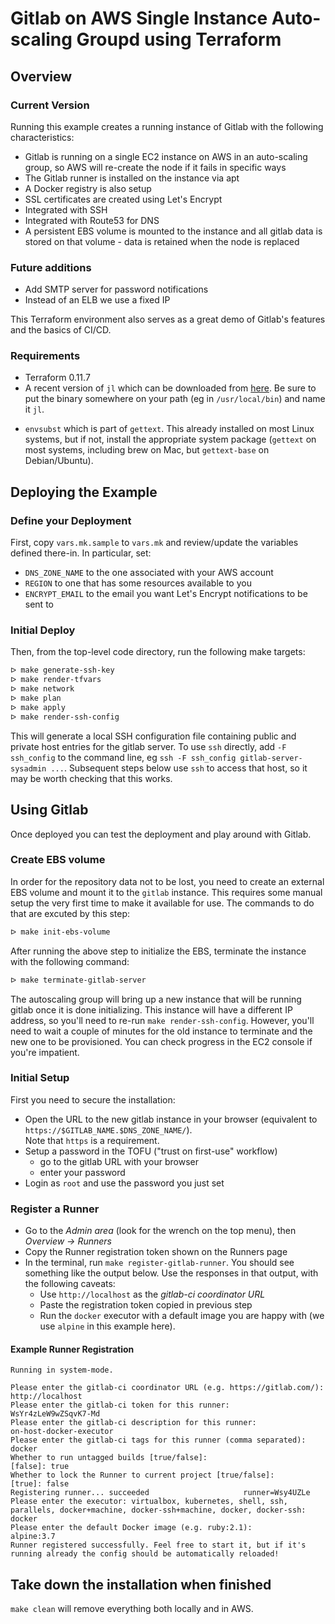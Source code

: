 # Gitlab on AWS Single Instance Auto-scaling Groupd using Terraform

## Overview

### Current Version
Running this example creates a running instance of Gitlab with the following characteristics:

* Gitlab is running on a single EC2 instance on AWS in an auto-scaling group, so AWS will re-create the node if it fails in specific ways
* The Gitlab runner is installed on the instance via apt
* A Docker registry is also setup
* SSL certificates are created using Let's Encrypt
* Integrated with SSH
* Integrated with Route53 for DNS
* A persistent EBS volume is mounted to the instance and all gitlab data is stored on that volume - data is retained when the node is replaced

### Future additions
* Add SMTP server for password notifications
* Instead of an ELB we use a fixed IP

This Terraform environment also serves as a great demo of Gitlab's features and the basics of CI/CD. 

### Requirements
- Terraform 0.11.7
- A recent version of `jl` which can be downloaded from [here](https://github.com/chrisdone/jl/releases). Be sure to put the binary somewhere on your path (eg in `/usr/local/bin`) and name it `jl`.
<!---
- `cfssl` and `cfssljson`. You can download them for Linux using the `make install-cfssl` below or install from a system package (`cfssl` on most systems, including brew on Mac, but `golang-cfssl` on Ubuntu/Debian). If you already have them installed, skip that make step and run the following commands in the code directory:
```bash
ln -s $(which cfssl{,json}) .
```
-->
* `envsubst` which is part of `gettext`. This already installed on most Linux systems, but if not, install the appropriate system package (`gettext` on most systems, including brew on Mac, but `gettext-base` on Debian/Ubuntu).

## Deploying the Example

### Define your Deployment
First, copy `vars.mk.sample` to `vars.mk` and review/update the variables defined there-in. In particular, set:

* `DNS_ZONE_NAME` to the one associated with your AWS account
* `REGION` to one that has some resources available to you
* `ENCRYPT_EMAIL` to the email you want Let's Encrypt notifications to be sent to
<!---
* `REGISTRY_S3_BUCKET_NAME` to something unique
* `ENVIONMENT_NAME` to something unique
-->

### Initial Deploy
Then, from the top-level code directory, run the following make targets:
<!---
ᐅ make install-cfssl      # see caveat above under requirements 
ᐅ make render-tls-configs
ᐅ make generate-tls-certs
ᐅ make upload-tls-certs
-->
```bash
ᐅ make generate-ssh-key
ᐅ make render-tfvars
ᐅ make network
ᐅ make plan
ᐅ make apply
ᐅ make render-ssh-config
```
This will generate a local SSH configuration file containing public and private host entries for the gitlab server. To use `ssh` directly, add `-F ssh_config` to the command line, eg `ssh -F ssh_config gitlab-server-sysadmin ...`. Subsequent steps below use `ssh` to access that host, so it may be worth checking that this works.

## Using Gitlab
Once deployed you can test the deployment and play around with Gitlab.

### Create EBS volume
In order for the repository data not to be lost, you need to create an external EBS volume and mount it to the `gitlab` instance. This requires some manual setup the very first time to make it available for use. The commands to do that are excuted by this step:

```bash
ᐅ make init-ebs-volume
```

After running the above step to initialize the EBS, terminate the instance with the following command:

```bash
ᐅ make terminate-gitlab-server
```
The autoscaling group will bring up a new instance that will be running gitlab once it is done initializing. This instance will have a different IP address, so you'll need to re-run `make render-ssh-config`. However, you'll need to wait a couple of minutes for the old instance to terminate and the new one to be provisioned. You can check progress in the EC2 console if you're impatient.

### Initial Setup
First you need to secure the installation:
* Open the URL to the new gitlab instance in your browser
  (equivalent to `https://$GITLAB_NAME.$DNS_ZONE_NAME/`).  
  Note that `https` is a requirement.
* Setup a password in the TOFU ("trust on first-use" workflow)
    * go to the gitlab URL with your browser
    * enter your password
* Login as `root` and use the password you just set

### Register a Runner
* Go to the *Admin area* (look for the wrench on the top menu), then *Overview -> Runners*
* Copy the Runner registration token shown on the Runners page
* In the terminal, run `make register-gitlab-runner`. You should see something like the output below. Use the responses in that output, with the following caveats:
    * Use `http://localhost` as the _gitlab-ci coordinator URL_
    * Paste the registration token copied in previous step
    * Run the `docker` executor with a default image you are happy with (we use `alpine` in this example here).

#### Example Runner Registration
```
Running in system-mode.                            
                                                   
Please enter the gitlab-ci coordinator URL (e.g. https://gitlab.com/):
http://localhost
Please enter the gitlab-ci token for this runner:
WsYr4zLeW9wZSqvK7-Md
Please enter the gitlab-ci description for this runner:
on-host-docker-executor
Please enter the gitlab-ci tags for this runner (comma separated):
docker
Whether to run untagged builds [true/false]:
[false]: true
Whether to lock the Runner to current project [true/false]:
[true]: false
Registering runner... succeeded                     runner=Wsy4UZLe
Please enter the executor: virtualbox, kubernetes, shell, ssh, parallels, docker+machine, docker-ssh+machine, docker, docker-ssh:
docker
Please enter the default Docker image (e.g. ruby:2.1):
alpine:3.7
Runner registered successfully. Feel free to start it, but if it's running already the config should be automatically reloaded! 
```

## Take down the installation when finished

`make clean` will remove everything both locally and in AWS.
